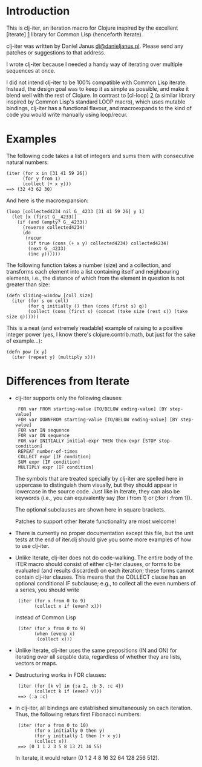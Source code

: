 Introduction
============

This is clj-iter, an iteration macro for Clojure inspired by the
excellent [iterate] [1] library for Common Lisp (henceforth Iterate).

clj-iter was written by Daniel Janus <dj@danieljanus.pl>.  Please
send any patches or suggestions to that address.  

I wrote clj-iter because I needed a handy way of iterating over
multiple sequences at once.

I did not intend clj-iter to be 100% compatible with Common Lisp
iterate.  Instead, the design goal was to keep it as simple as
possible, and make it blend well with the rest of Clojure.  In
contrast to [cl-loop] [2] (a similar library inspired by Common Lisp's
standard LOOP macro), which uses mutable bindings, clj-iter has a
functional flavour, and macroexpands to the kind of code you would
write manually using loop/recur.

Examples
========

The following code takes a list of integers and sums them with
consecutive natural numbers:

    (iter (for x in [31 41 59 26])
          (for y from 1)
          (collect (+ x y)))
    ==> (32 43 62 30)
    
And here is the macroexpansion:

    (loop [collected4234 nil G__4233 [31 41 59 26] y 1]
      (let [x (first G__4233)]
        (if (and (empty? G__4233))
          (reverse collected4234)
          (do
           (recur
            (if true (cons (+ x y) collected4234) collected4234)
            (next G__4233)
            (inc y))))))

The following function takes a number (size) and a collection, 
and transforms each element into a list containing itself and
neighbouring elements, i.e., the distance of which from the
element in question is not greater than size:

    (defn sliding-window [coll size]
      (iter (for s on coll)
            (for q initially () then (cons (first s) q))
            (collect (cons (first s) (concat (take size (rest s)) (take size q))))))

This is a neat (and extremely readable) example of raising to a
positive integer power (yes, I know there's clojure.contrib.math,
but just for the sake of example...):

    (defn pow [x y]
      (iter (repeat y) (multiply x)))

Differences from Iterate
========================

 * clj-iter supports only the following clauses:

        FOR var FROM starting-value [TO/BELOW ending-value] [BY step-value]
        FOR var DOWNFROM starting-value [TO/BELOW ending-value] [BY step-value]
        FOR var IN sequence
        FOR var ON sequence
        FOR var INITIALLY initial-expr THEN then-expr [STOP stop-condition]
        REPEAT number-of-times
        COLLECT expr [IF condition]
        SUM expr [IF condition]
        MULTIPLY expr [IF condition]

   The symbols that are treated specially by clj-iter are spelled
   here in uppercase to distinguish them visually, but they should
   appear in lowercase in the source code.  Just like in Iterate,
   they can also be keywords (i.e., you can equivalently say
   (for i from 1) or (:for i :from 1)).  

   The optional subclauses are shown here in square brackets.

   Patches to support other Iterate functionality are most welcome!

 * There is currently no proper documentation except this file, but
   the unit tests at the end of iter.clj should give you some more
   examples of how to use clj-iter.  

 * Unlike Iterate, clj-iter does not do code-walking.  The entire body
   of the ITER macro should consist of either clj-iter clauses, or
   forms to be evaluated (and results discarded) on each iteration;
   these forms cannot contain clj-iter clauses.  This means that the
   COLLECT clause has an optional conditional IF subclause; e.g., to
   collect all the even numbers of a series, you should write

        (iter (for x from 0 to 9)
              (collect x if (even? x)))

   instead of Common Lisp

        (iter (for x from 0 to 9)
              (when (evenp x) 
               (collect x)))

 * Unlike Iterate, clj-iter uses the same prepositions (IN and ON) for
   iterating over all seqable data, regardless of whether they are
   lists, vectors or maps.

 * Destructuring works in FOR clauses:
   
        (iter (for [k v] in {:a 2, :b 3, :c 4})
              (collect k if (even? v)))
        ==> (:a :c)

 * In clj-iter, all bindings are established simultaneously on each
   iteration.  Thus, the following returs first Fibonacci numbers:

        (iter (for a from 0 to 10)
              (for x initially 0 then y)
              (for y initially 1 then (+ x y))
              (collect x))
        ==> (0 1 1 2 3 5 8 13 21 34 55)
        
   In Iterate, it would return (0 1 2 4 8 16 32 64 128 256 512).

   [1]: http://common-lisp.net/project/iterate/
   [2]: http://github.com/tayssir/cl-loop/